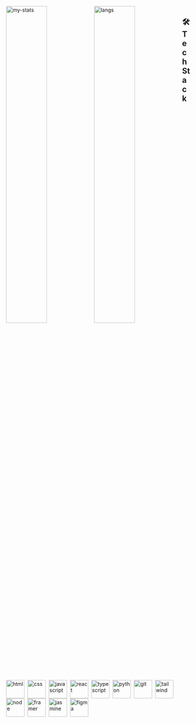 <img align="left" width="47%" alt="my-stats" src="https://github-readme-stats.vercel.app/api?username=talesofcarter&show_icons=true" />
<img align="left" width="47%" alt="langs" src="https://github-readme-stats.vercel.app/api/top-langs/?username=talesofcarter&layout=compact" />
 
## 🛠️ Tech Stack
<img align="left" alt="html" width="50px" style="padding-right:5px" src="https://cdn.jsdelivr.net/gh/devicons/devicon@latest/icons/html5/html5-original.svg" />
<img align="left" alt="css" width="50px" style="padding-right:5px" src="https://cdn.jsdelivr.net/gh/devicons/devicon@latest/icons/css3/css3-original.svg" />
<img align="left" alt="javascript" width="50px" style="padding-right:5px" src="https://cdn.jsdelivr.net/gh/devicons/devicon@latest/icons/javascript/javascript-original.svg" />
<img align="left" alt="react" width="50px" style="padding-right:5px" src="https://cdn.jsdelivr.net/gh/devicons/devicon@latest/icons/react/react-original.svg" />
<img align="left" alt="typescript" width="50px" style="padding-right:5px" src="https://cdn.jsdelivr.net/gh/devicons/devicon@latest/icons/typescript/typescript-original.svg" />
<img align="left" alt="python" width="50px" style="padding-right:5px" src="https://cdn.jsdelivr.net/gh/devicons/devicon@latest/icons/python/python-original.svg" />
<img align="left" alt="git" width="50px" style="padding-right:5px" src="https://cdn.jsdelivr.net/gh/devicons/devicon@latest/icons/git/git-original.svg" />
<img align="left" alt="tailwind" width="50px" style="padding-right:5px" src="https://cdn.jsdelivr.net/gh/devicons/devicon@latest/icons/tailwindcss/tailwindcss-original.svg" />
<img align="left" alt="node" width="50px" style="padding-right:5px" src="https://devicon-website.vercel.app/api/nodejs/original.svg" />
<img align="left" alt="framer" width="50px" style="padding-right:5px" src="https://cdn.jsdelivr.net/gh/devicons/devicon@latest/icons/framermotion/framermotion-original.svg" />
<img align="left" alt="jasmine" width="50px" style="padding-right:5px" src="https://cdn.jsdelivr.net/gh/devicons/devicon@latest/icons/jasmine/jasmine-original.svg" />
<img align="left" alt="figma" width="50px" style="padding-right:5px" src="https://cdn.jsdelivr.net/gh/devicons/devicon@latest/icons/figma/figma-original.svg" />
          
          
